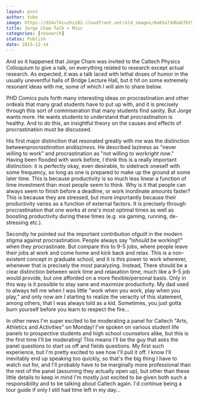 ```yaml
---
layout: post
author: Yubo
image: https://d24slhcvzhzz82.cloudfront.net/old_images/6a01a73dbab781970d01b8d17f3143970c-pi.jpg
title: Jorge Cham Talk + Misc 
categories: [research]
status: Publish
date: 2015-12-14
---
```



And so it happened that Jorge Cham was invited to the Caltech Physics Colloquium to give a talk, on everything related to research except actual research. As expected, it was a talk laced with lethal doses of humor in the usually uneventful halls of Bridge Lecture Hall, but it hit on some extremely resonant ideas with me, some of which I will aim to share below.

PHD Comics puts forth many interesting ideas on procrastination and other ordeals that many grad students have to put up with, and it is precisely through this sort of commiseration that many students find sanity. But Jorge wants more. He wants students to understand that procrastination is healthy. And to do this, an insightful theory on the causes and effects of procrastination must be discussed.

His first major distinction that resonated greatly with me was the distinction between*procrastination* and*laziness*. He described laziness as "never willing to work" and procrastination as "not willing to work*right now*." Having been flooded with work before, I think this is a really important distinction: it is perfectly okay, even desirable, to sidetrack oneself with some frequency, so long as one is prepared to make up the ground at some later time. This is because productivity is so much less linear a function of time investment than most people seem to think. Why is it that people can always seem to finish before a deadline, or work inordinate amounts faster? This is because they are stressed, but more importantly because their productivity varies as a function of external factors. It is precisely through procrastination that one works at one's most optimal times as well as boosting productivity during these times (e.g. via gaming, running, de-stressing etc.).

Secondly he pointed out the important contribution of*guilt* in the modern stigma against procrastination. People always say "I*should* be working!!" when they procrastinate. But compare this to 9-5 jobs, where people leave their jobs at work and come home and kick back and relax. This is a non-existent concept in graduate school, and it is this power to work wherever, whenever that is precisely the most paralyzing. Instead, There should be a clear distinction between work time and relaxation time, much like a 9-5 job would provide, but one afforded on a more flexible/personal basis. Only in this way is it possible to stay sane and maximize productivity. My dad used to always tell me when I was little "work when you work, play when you play," and only now am I starting to realize the veracity of this statement, among others, that I was always told as a kid. Sometimes, you just gotta burn yourself before you learn to respect the fire...

In other news I'm super excited to be moderating a panel for Caltech "Arts, Athletics and Activities" on Monday! I've spoken on various student life panels to prospective students and high school counselors alike, but this is the first time I'll be moderating! This means I'll be the guy that asks the panel questions to start us off and fields questions. My first such experience, but I'm pretty excited to see how I'll pull it off. I know I'll inevitably end up speaking too quickly, so that's the big thing I have to watch out for, and I'll probably have to be marginally more professional than the rest of the panel (assuming they actually open up), but other than these little details to keep in mind I'm mostly just excited to be given both such a responsibility and to be talking about Caltech again. I'd continue being a tour guide if only I still had time left in my day...

